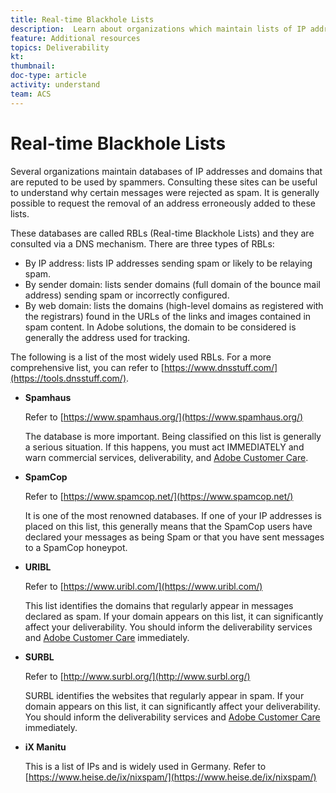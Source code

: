 ```yaml
---
title: Real-time Blackhole Lists
description:  Learn about organizations which maintain lists of IP addresses and domains likely to be used by spammers.
feature: Additional resources
topics: Deliverability
kt: 
thumbnail: 
doc-type: article
activity: understand
team: ACS
---
```


# Real-time Blackhole Lists

Several organizations maintain databases of IP addresses and domains that are reputed to be used by spammers. Consulting these sites can be useful to understand why certain messages were rejected as spam. It is generally possible to request the removal of an address erroneously added to these lists.

These databases are called RBLs (Real-time Blackhole Lists) and they are consulted via a DNS mechanism. There are three types of RBLs:

* By IP address: lists IP addresses sending spam or likely to be relaying spam.
* By sender domain: lists sender domains (full domain of the bounce mail address) sending spam or incorrectly configured.
* By web domain: lists the domains (high-level domains as registered with the registrars) found in the URLs of the links and images contained in spam content. In Adobe solutions, the domain to be considered is generally the address used for tracking.

The following is a list of the most widely used RBLs. For a more comprehensive list, you can refer to [https://www.dnsstuff.com/](https://tools.dnsstuff.com/).

* **Spamhaus**

  Refer to [https://www.spamhaus.org/](https://www.spamhaus.org/)

  The database is more important. Being classified on this list is generally a serious situation. If this happens, you must act IMMEDIATELY and warn commercial services, deliverability, and [Adobe Customer Care](https://helpx.adobe.com/enterprise/admin-guide.html/enterprise/using/support-for-experience-cloud.ug.html).

* **SpamCop**

  Refer to [https://www.spamcop.net/](https://www.spamcop.net/)

  It is one of the most renowned databases. If one of your IP addresses is placed on this list, this generally means that the SpamCop users have declared your messages as being Spam or that you have sent messages to a SpamCop honeypot.
    
* **URIBL**

  Refer to [https://www.uribl.com/](https://www.uribl.com/)

  This list identifies the domains that regularly appear in messages declared as spam. If your domain appears on this list, it can significantly affect your deliverability. You should inform the deliverability services and [Adobe Customer Care](https://helpx.adobe.com/enterprise/admin-guide.html/enterprise/using/support-for-experience-cloud.ug.html) immediately.

* **SURBL**

  Refer to [http://www.surbl.org/](http://www.surbl.org/)

  SURBL identifies the websites that regularly appear in spam. If your domain appears on this list, it can significantly affect your deliverability. You should inform the deliverability services and [Adobe Customer Care](https://helpx.adobe.com/enterprise/admin-guide.html/enterprise/using/support-for-experience-cloud.ug.html) immediately.

* **iX Manitu**

  This is a list of IPs and is widely used in Germany. Refer to [https://www.heise.de/ix/nixspam/](https://www.heise.de/ix/nixspam/)

<!--* SORBS

  [https://www.nl.sorbs.net](https://www.nl.sorbs.net) compiles a list of IP addresses that are reputed to be dynamic IP address (i.e. attributed temporarily to ISP subscribers) or "open relay" addresses. Certain domains check whether the IP address of a sender is not listed on this site before accepting email. Checking the IP addresses on this site can prove useful.-->
